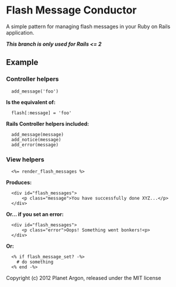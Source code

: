 # Flash Message Conductor

A simple pattern for managing flash messages in your Ruby on Rails application.

***This branch is only used for Rails <= 2***

## Example

### Controller helpers

```
  add_message('foo')
```

**Is the equivalent of:**

```
  flash[:message] = 'foo'
```

**Rails Controller helpers included:**

```
  add_message(message)
  add_notice(message)
  add_error(message)
```

### View helpers

```
  <%= render_flash_messages %>
```

**Produces:**

```
  <div id="flash_messages">
      <p class="message">You have successfully done XYZ...</p>
  </div>
```

**Or... if you set an error:**

```
  <div id="flash_messages">
      <p class="error">Oops! Something went bonkers!<p>
  </div>
```

**Or:**

```
  <% if flash_message_set? -%>
    # do something
  <% end -%>
```

Copyright (c) 2012 Planet Argon, released under the MIT license
